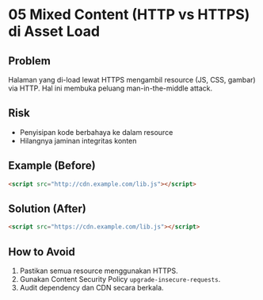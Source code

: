 # 05 Mixed Content (HTTP vs HTTPS) di Asset Load

## Problem
Halaman yang di-load lewat HTTPS mengambil resource (JS, CSS, gambar) via HTTP. Hal ini membuka peluang man-in-the-middle attack.

## Risk
- Penyisipan kode berbahaya ke dalam resource
- Hilangnya jaminan integritas konten

## Example (Before)
```html
<script src="http://cdn.example.com/lib.js"></script>
```

## Solution (After)
```html
<script src="https://cdn.example.com/lib.js"></script>
```

## How to Avoid
1. Pastikan semua resource menggunakan HTTPS.
2. Gunakan Content Security Policy `upgrade-insecure-requests`.
3. Audit dependency dan CDN secara berkala.
